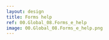 ```yaml
---
layout: design
title: Forms help
ref: 00.Global_08.Forms_e_help
image: 00.Global_08.Forms_e_help.png
---
```

